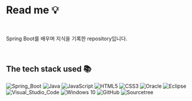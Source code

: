 # Read me 💡

<br>

Spring Boot를 배우며 지식을 기록한 repository입니다.

<br>

## The tech stack used 📚
![Spring_Boot](https://img.shields.io/badge/Spring_Boot-6DB33F?style=flat&logo=springboot&logoColor=white)
![Java](https://img.shields.io/badge/java-007396?style=flat&logo=openjdk&logoColor=white)
![JavaScript](https://img.shields.io/badge/JavaScript-F7DF1E?style=flat&logo=JavaScript&logoColor=white)
![HTML5](https://img.shields.io/badge/HTML5-E34F26?style=flat&logo=html5&logoColor=white)
![CSS3](https://img.shields.io/badge/CSS3-1572B6?style=flat&logo=css3&logoColor=white)
![Oracle](https://img.shields.io/badge/Oracle-F80000?style=flat&logo=Oracle&logoColor=white)
![Eclipse](https://img.shields.io/badge/Eclipse-2C2255?style=flat&logo=eclipseide&logoColor=white)
![Visual_Studio_Code](https://img.shields.io/badge/Visual_Studio_Code-0078D4?style=flat&logo=visual-studio-code&logoColor=white)
![Windows 10](https://img.shields.io/badge/windows10-0078D6?style=flat&logo=windows10&logoColor=white)
![GitHub](https://img.shields.io/badge/github-181717?style=flat&logo=github&logoColor=white)
![Sourcetree](https://img.shields.io/badge/sourcetree-0052CC?style=flat&logo=sourcetree&logoColor=white)

<br>

